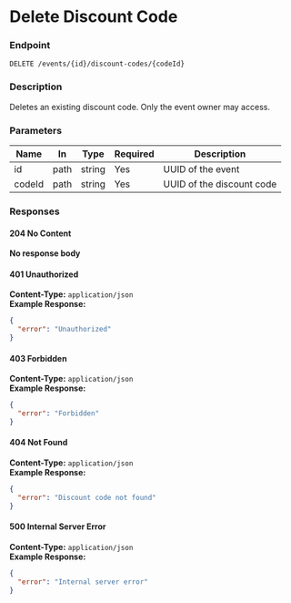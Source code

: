 # Delete Discount Code

### Endpoint

`DELETE /events/{id}/discount-codes/{codeId}`

### Description

Deletes an existing discount code. Only the event owner may access.

### Parameters

| Name   | In   | Type   | Required | Description               |
| ------ | ---- | ------ | -------- | ------------------------- |
| id     | path | string | Yes      | UUID of the event         |
| codeId | path | string | Yes      | UUID of the discount code |

### Responses

#### 204 No Content

**No response body**

#### 401 Unauthorized

**Content-Type:** `application/json`  
**Example Response:**

```json
{
  "error": "Unauthorized"
}
```

#### 403 Forbidden

**Content-Type:** `application/json`  
**Example Response:**

```json
{
  "error": "Forbidden"
}
```

#### 404 Not Found

**Content-Type:** `application/json`  
**Example Response:**

```json
{
  "error": "Discount code not found"
}
```

#### 500 Internal Server Error

**Content-Type:** `application/json`  
**Example Response:**

```json
{
  "error": "Internal server error"
}
```
